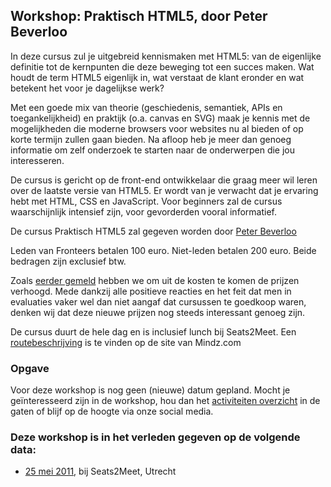 <h2>Workshop: Praktisch HTML5, door Peter Beverloo</h2>
<p>In deze cursus zul je uitgebreid kennismaken met HTML5: van de eigenlijke definitie tot de kernpunten die deze beweging tot een succes maken. Wat houdt de term HTML5 eigenlijk in, wat verstaat de klant eronder en wat betekent het voor je dagelijkse werk?</p>
<p>Met een goede mix van theorie (geschiedenis, semantiek, APIs en toegankelijkheid) en praktijk (o.a. canvas en SVG) maak je kennis met de mogelijkheden die moderne browsers voor websites nu al bieden of op korte termijn zullen gaan bieden. Na afloop heb je meer dan genoeg informatie om zelf onderzoek te starten naar de onderwerpen die jou interesseren.</p>
<p>De cursus is gericht op de front-end ontwikkelaar die graag meer wil leren over de laatste versie van HTML5. Er wordt van je verwacht dat je ervaring hebt met HTML, CSS en JavaScript. Voor beginners zal de cursus waarschijnlijk intensief zijn, voor gevorderden vooral informatief.</p>
<p>De cursus Praktisch HTML5 zal gegeven worden door <a href="http://peter.sh">Peter Beverloo</a></p>
<p>Leden van Fronteers betalen 100 euro. Niet-leden betalen 200 euro. Beide bedragen zijn exclusief btw.</p>
<p>Zoals <a href="/blog/2011/04/cursussen-update-april">eerder gemeld</a> hebben we om uit de kosten te komen de prijzen verhoogd. Mede dankzij alle positieve reacties en het feit dat men in evaluaties vaker wel dan niet aangaf dat cursussen te goedkoop waren, denken wij dat deze nieuwe prijzen nog steeds interessant genoeg zijn.</p>
<p>De cursus duurt de hele dag en is inclusief lunch bij Seats2Meet. Een <a href="https://web.archive.org/web/20130908092811/http://www.mindz.com/plazas/Seats2meet_com_Utrecht/pages/Routebeschrijving_en_contact">routebeschrijving</a> is te vinden op de site van Mindz.com</p>
<h3>Opgave</h3>
<p>Voor deze workshop is nog geen (nieuwe) datum gepland. Mocht je geïnteresseerd zijn in de workshop, hou dan het <a href="/nl/activiteiten/">activiteiten overzicht</a> in de gaten of blijf op de hoogte via onze social media.</p>
<h3>Deze workshop is in het verleden gegeven op de volgende data: </h3>
<ul>
<li><a href="/nl/workshops-archief/praktisch-html5-peter-beverloo/25-mei-2011">25 mei 2011</a>, bij Seats2Meet, Utrecht</li>
</ul>
